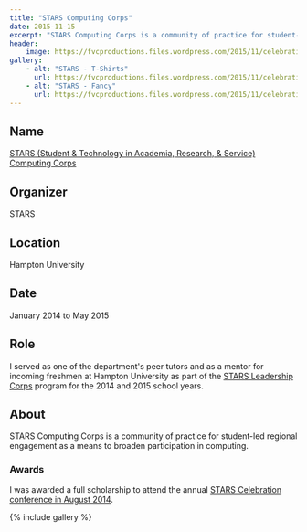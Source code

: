 ```yaml
---
title: "STARS Computing Corps"
date: 2015-11-15
excerpt: "STARS Computing Corps is a community of practice for student-led regional engagement as a means to broaden participation in computing."
header:
    image: https://fvcproductions.files.wordpress.com/2015/11/celebration2014-85.jpg
gallery:
    - alt: "STARS - T-Shirts"
      url: https://fvcproductions.files.wordpress.com/2015/11/celebration2014-85.jpg?w=371&h=248&zoom=2
    - alt: "STARS - Fancy"
      url: https://fvcproductions.files.wordpress.com/2015/11/celebration2014-84.jpg?w=371&h=248&zoom=2
---
```


## Name

<a title="STARS Computing Corps" href="https://starscomputingcorps.org/" target="_blank" rel="noopener">STARS (Student & Technology in Academia, Research, & Service) Computing Corps</a>

## Organizer

STARS

## Location

Hampton University

## Date

January 2014 to May 2015

## Role

I served as one of the department's peer tutors and as a mentor for incoming freshmen at Hampton University as part of the [STARS Leadership Corps](https://starscomputingcorps.org/corps) program for the 2014 and 2015 school years.

## About

STARS Computing Corps is a community of practice for student-led regional engagement as a means to broaden participation in computing.

### Awards

I was awarded a full scholarship to attend the annual [STARS Celebration conference in August 2014](https://www.starscelebration.org/2014).

{% include gallery %}